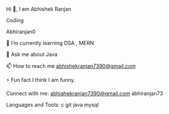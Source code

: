 Hi 👋,  I am Abhishek Ranjan

Coding

Abhiranjan0

  🌱 I’m currently learning DSA , MERN

💬 Ask me about Java

📫 How to reach me abhishekranjan7390@gmail.com

⚡ Fun fact I think I am funny.

Connect with me:
 abhiahekranjan7390@gmail.com
 abhiranjan73 

Languages and Tools:
c git java mysql

